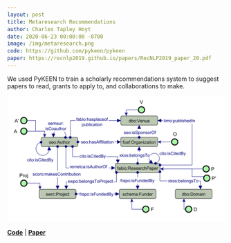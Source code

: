 ```yaml
---
layout: post
title: Metaresearch Recommendations
author: Charles Tapley Hoyt
date: 2020-06-23 00:00:00 -0700
image: /img/metaresearch.png
code: https://github.com/pykeen/pykeen
paper: https://recnlp2019.github.io/papers/RecNLP2019_paper_20.pdf
---
```

We used PyKEEN to train a scholarly recommendations system to suggest
papers to read, grants to apply to, and collaborations to make.

<img src="/img/metaresearch.png" alt="Metaresearch Schema" />

[**Code**](https://github.com/pykeen/pykeen) | [**Paper**](https://recnlp2019.github.io/papers/RecNLP2019_paper_20.pdf)

